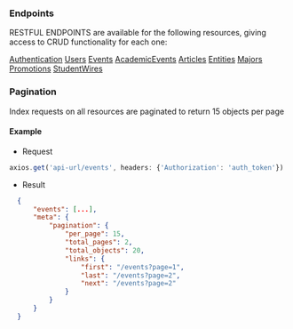 ### Endpoints
RESTFUL ENDPOINTS are available for the following resources, giving access to CRUD functionality for each one:

[Authentication](authentication.md)
[Users](users.md)
[Events](events.md)
[AcademicEvents](academic_events.md)
[Articles](articles.md)
[Entities](entities.md)
[Majors](majors.md)
[Promotions](promotions.md)
[StudentWires](student_wires.md)

### Pagination
Index requests on all resources are paginated to return 15 objects per page

#### Example
* Request
```javascript
axios.get('api-url/events', headers: {'Authorization': 'auth_token'})
```
* Result
```JSON
  {
      "events": [...],
      "meta": {
          "pagination": {
              "per_page": 15,
              "total_pages": 2,
              "total_objects": 20,
              "links": {
                  "first": "/events?page=1",
                  "last": "/events?page=2",
                  "next": "/events?page=2"
              }
          }
      }
  }
```